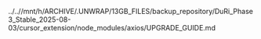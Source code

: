 ../..//mnt/h/ARCHIVE/.UNWRAP/13GB_FILES/backup_repository/DuRi_Phase3_Stable_2025-08-03/cursor_extension/node_modules/axios/UPGRADE_GUIDE.md